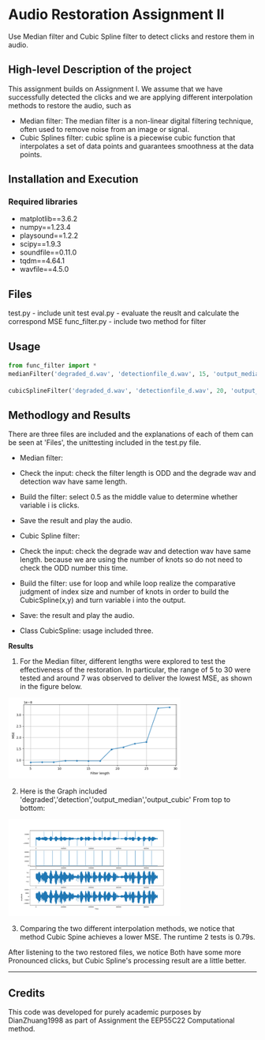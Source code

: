 # Audio Restoration Assignment II
Use Median filter and Cubic Spline filter to detect clicks and restore them in audio.


## High-level Description of the project
This assignment builds on Assignment I. We assume that we have successfully detected the clicks and we are applying different interpolation methods to restore the audio, such as
- Median filter:
The median filter is a non-linear digital filtering technique, often used to remove noise from an image or signal.
- Cubic Splines filter:
cubic spline is a piecewise cubic function that interpolates a set of data points and guarantees smoothness at the data points. 


## Installation and Execution
###  Required libraries
- matplotlib==3.6.2
- numpy==1.23.4
- playsound==1.2.2
- scipy==1.9.3
- soundfile==0.11.0
- tqdm==4.64.1
- wavfile==4.5.0


## Files
test.py - include unit test 
eval.py - evaluate the reuslt and calculate the correspond MSE
func_filter.py - include two method for filter

## Usage  

```python
from func_filter import *
medianFilter('degraded_d.wav', 'detectionfile_d.wav', 15, 'output_median.wav')

cubicSplineFilter('degraded_d.wav', 'detectionfile_d.wav', 20, 'output_cubic.wav')
```

## Methodlogy and Results
There are three files are included and the explanations of each of them can be seen at 'Files', the unittesting included in the test.py file.
- Median filter:
- Check the input: check the filter length is ODD and the degrade wav and detection wav have same length.
- Build the filter: select 0.5 as the middle value to determine whether variable i is clicks.
- Save the result and play the audio.

- Cubic Spline filter:
- Check the input: check the degrade wav and detection wav have same length. because we are using the number of knots so do not need to check the ODD number this time.
- Build the filter: use for loop and while loop realize the comparative judgment of index size and number of knots in order to build the CubicSpline(x,y) and turn variable i into the output.
- Save: the result and play the audio.
- Class CubicSpline: usage included three.

**Results**

1. For the Median filter, different lengths were explored to test the effectiveness of the restoration. In particular, the range of 5 to 30 were tested and around 7 was observed to deliver the lowest MSE, as shown in the figure below.

<img src="MedianFilter.png" width="350">

2. Here is the Graph included 'degraded','detection','output_median','output_cubic' From top to bottom:

<img src="Time_Amplitude.png" width="350">

3. Comparing the two different interpolation methods, we notice that method Cubic Spine achieves a lower MSE. The runtime 2 tests is 0.79s. 

After listening to the two restored files, we notice Both have some more Pronounced clicks, but Cubic Spline's processing result are a little better.


---
## Credits

This code was developed for purely academic purposes by DianZhuang1998 as part of Assignment the EEP55C22 Computational method.